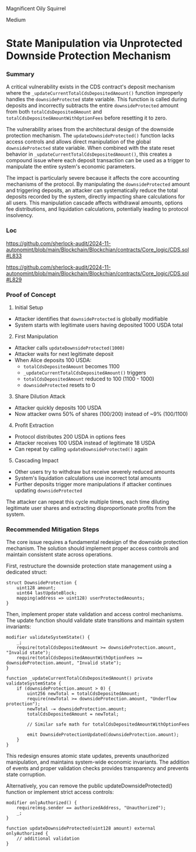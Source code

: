 Magnificent Oily Squirrel

Medium

# State Manipulation via Unprotected Downside Protection Mechanism

### Summary

A critical vulnerability exists in the CDS contract's deposit mechanism where the `_updateCurrentTotalCdsDepositedAmount()` function improperly handles the `downsideProtected` state variable. This function is called during deposits and incorrectly subtracts the entire `downsideProtected` amount from both `totalCdsDepositedAmount` and `totalCdsDepositedAmountWithOptionFees` before resetting it to zero.

The vulnerability arises from the architectural design of the downside protection mechanism. The `updateDownsideProtected()` function lacks access controls and allows direct manipulation of the global `downsideProtected` state variable. When combined with the state reset behavior in `_updateCurrentTotalCdsDepositedAmount()`, this creates a compound issue where each deposit transaction can be used as a trigger to manipulate the entire system's economic parameters.

The impact is particularly severe because it affects the core accounting mechanisms of the protocol. By manipulating the `downsideProtected` amount and triggering deposits, an attacker can systematically reduce the total deposits recorded by the system, directly impacting share calculations for all users. This manipulation cascade affects withdrawal amounts, options fee distributions, and liquidation calculations, potentially leading to protocol insolvency.

### Loc

https://github.com/sherlock-audit/2024-11-autonomint/blob/main/Blockchain/Blockchian/contracts/Core_logic/CDS.sol#L833

https://github.com/sherlock-audit/2024-11-autonomint/blob/main/Blockchain/Blockchian/contracts/Core_logic/CDS.sol#L829

### Proof of Concept

1. Initial Setup
- Attacker identifies that `downsideProtected` is globally modifiable
- System starts with legitimate users having deposited 1000 USDA total

2. First Manipulation
- Attacker calls `updateDownsideProtected(1000)`
- Attacker waits for next legitimate deposit
- When Alice deposits 100 USDA:
  - `totalCdsDepositedAmount` becomes 1100
  - `_updateCurrentTotalCdsDepositedAmount()` triggers
  - `totalCdsDepositedAmount` reduced to 100 (1100 - 1000)
  - `downsideProtected` resets to 0

3. Share Dilution Attack
- Attacker quickly deposits 100 USDA
- Now attacker owns 50% of shares (100/200) instead of ~9% (100/1100)

4. Profit Extraction
- Protocol distributes 200 USDA in options fees
- Attacker receives 100 USDA instead of legitimate 18 USDA
- Can repeat by calling `updateDownsideProtected()` again

5. Cascading Impact
- Other users try to withdraw but receive severely reduced amounts
- System's liquidation calculations use incorrect total amounts
- Further deposits trigger more manipulations if attacker continues updating `downsideProtected`

The attacker can repeat this cycle multiple times, each time diluting legitimate user shares and extracting disproportionate profits from the system.

### Recommended Mitigation Steps
The core issue requires a fundamental redesign of the downside protection mechanism. The solution should implement proper access controls and maintain consistent state across operations.

First, restructure the downside protection state management using a dedicated struct:
```solidity
struct DownsideProtection {
    uint128 amount;
    uint64 lastUpdateBlock;
    mapping(address => uint128) userProtectedAmounts;
}
```

Then, implement proper state validation and access control mechanisms. The update function should validate state transitions and maintain system invariants:
```solidity
modifier validateSystemState() {
    _;
    require(totalCdsDepositedAmount >= downsideProtection.amount, "Invalid state");
    require(totalCdsDepositedAmountWithOptionFees >= downsideProtection.amount, "Invalid state");
}

function _updateCurrentTotalCdsDepositedAmount() private validateSystemState {
    if (downsideProtection.amount > 0) {
        uint256 newTotal = totalCdsDepositedAmount;
        require(newTotal >= downsideProtection.amount, "Underflow protection");
        newTotal -= downsideProtection.amount;
        totalCdsDepositedAmount = newTotal;
        
        // Similar safe math for totalCdsDepositedAmountWithOptionFees
        
        emit DownsideProtectionUpdated(downsideProtection.amount);
    }
}
```

This redesign ensures atomic state updates, prevents unauthorized manipulation, and maintains system-wide economic invariants. The addition of events and proper validation checks provides transparency and prevents state corruption.

Alternatively, you can remove the public updateDownsideProtected() function or implement strict access controls:

```solidity
modifier onlyAuthorized() {
    require(msg.sender == authorizedAddress, "Unauthorized");
    _;
}

function updateDownsideProtected(uint128 amount) external onlyAuthorized {
    // additional validation
}
```
